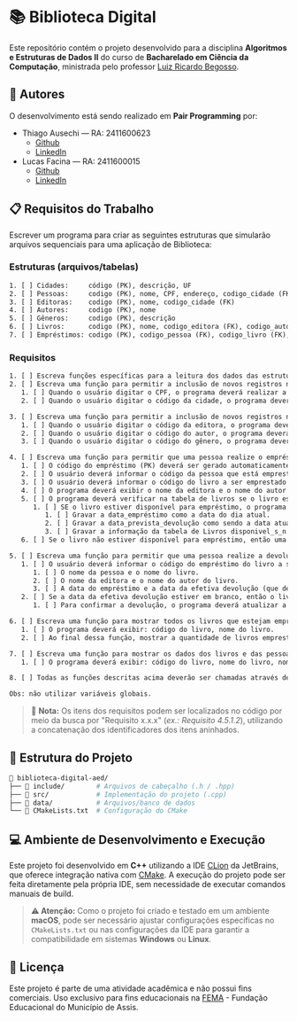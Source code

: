 # 📚 Biblioteca Digital

Este repositório contém o projeto desenvolvido para a disciplina **Algoritmos e Estruturas de Dados II** do curso de **Bacharelado em Ciência da Computação**, ministrada pelo professor [Luiz Ricardo Begosso](https://www.escavador.com/sobre/3201843/luiz-ricardo-begosso).

## 👥 Autores

O desenvolvimento está sendo realizado em **Pair Programming** por:

- Thiago Ausechi — RA: 2411600623
  - [Github](https://github.com/thiagoausechi)
  - [LinkedIn](https://www.linkedin.com/in/thiagoausechi/)
- Lucas Facina — RA: 2411600015
  - [Github](https://github.com/lucasfacina)
  - [LinkedIn](https://www.linkedin.com/in/lucasfacina/)

## 📋 Requisitos do Trabalho

Escrever um programa para criar as seguintes estruturas que simularão arquivos sequenciais para uma aplicação de Biblioteca:

### Estruturas (arquivos/tabelas)

```txt
1. [ ] Cidades:     código (PK), descrição, UF
2. [ ] Pessoas:     codigo (PK), nome, CPF, endereço, codigo_cidade (FK)
3. [ ] Editoras:    codigo (PK), nome, codigo_cidade (FK)
4. [ ] Autores:     codigo (PK), nome
5. [ ] Gêneros:     codigo (PK), descrição
6. [ ] Livros:      codigo (PK), nome, codigo_editora (FK), codigo_autor (FK), codigo_genero (FK), disponível_s_n
7. [ ] Empréstimos: codigo (PK), codigo_pessoa (FK), codigo_livro (FK), data_empréstimo, data_prevista_devolução, data_efetiva_devolução
```

### Requisitos

```txt
1. [ ] Escreva funções específicas para a leitura dos dados das estruturas.
2. [ ] Escreva uma função para permitir a inclusão de novos registros na tabela de pessoas.
   1. [ ] Quando o usuário digitar o CPF, o programa deverá realizar a validação do CPF.
   2. [ ] Quando o usuário digitar o código da cidade, o programa deverá buscar este código na tabela de cidades e exibir a descrição e UF da cidade.

3. [ ] Escreva uma função para permitir a inclusão de novos registros na tabela de livros.
   1. [ ] Quando o usuário digitar o código da editora, o programa deverá buscar este código na tabela de editoras e exibir o nome da editora.
   2. [ ] Quando o usuário digitar o código do autor, o programa deverá buscar este código na tabela de autores e exibir o nome do autor.
   3. [ ] Quando o usuário digitar o código do gênero, o programa deverá buscar este código na tabela de gêneros e exibir a descrição.

4. [ ] Escreva uma função para permitir que uma pessoa realize o empréstimo de um livro, cujas informações serão gravadas na tabela Empréstimos.
   1. [ ] O código do empréstimo (PK) deverá ser gerado automaticamente e sequencialmente a partir do último registro cadastrado.
   2. [ ] O usuário deverá informar o código da pessoa que está emprestando o livro e o programa deverá buscar este código na tabela de pessoas e exibi o nome da pessoa e o nome da sua cidade.
   3. [ ] O usuário deverá informar o código do livro a ser emprestado e o programa deverá buscar este código na tabela de livros e exibir o nome do livro.
   4. [ ] O programa deverá exibir o nome da editora e o nome do autor do livro.
   5. [ ] O programa deverá verificar na tabela de livros se o livro está disponível para empréstimo (disponivel_s_n = "S").
      1. [ ] SE o livro estiver disponível para empréstimo, o programa deverá:
         1. [ ] Gravar a data_empréstimo como a data do dia atual.
         2. [ ] Gravar a data_prevista_devolução como sendo a data atual mais sete dias.
         3. [ ] Gravar a informação da tabela de Livros disponivel_s_n = "N"
   6. [ ] Se o livro não estiver disponível para empréstimo, então uma mensagem deverá ser mostrado ao usuário e o empréstimo não será realizado.

5. [ ] Escreva uma função para permitir que uma pessoa realize a devolução de um livro.
   1. [ ] O usuário deverá informar o código do empréstimo do livro a ser devolvido e o programa deverá buscar este código na tabela de Empréstimos e exibir:
      1. [ ] O nome da pessoa e o nome do livro.
      2. [ ] O nome da editora e o nome do autor do livro.
      3. [ ] A data do empréstimo e a data da efetiva devolução (que deverá ser a data do dia atual).
   2. [ ] Se a data da efetiva devolução estiver em branco, então o livro ainda não foi devolvido e poderá ser devolvido neste momento.
      1. [ ] Para confirmar a devolução, o programa deverá atualizar a data da efetiva devolução com a data atual e atualizar o atributo da tabela de Livros disponivel_s_n = "S".

6. [ ] Escreva uma função para mostrar todos os livros que estejam emprestados, verificando a tabela de Livros: disponível_s_n = "N".
   1. [ ] O programa deverá exibir: código do livro, nome do livro.
   2. [ ] Ao final dessa função, mostrar a quantidade de livros emprestados e a quantidade de livros disponíveis para empréstimo.

7. [ ] Escreva uma função para mostrar os dados dos livros e das pessoas que estejam com a devolução em atraso (data_prevista_devolução < data atual).
   1. [ ] O programa deverá exibir: código do livro, nome do livro, nome da editora, nome do autor, data prevista da devolução, quantidade de dias em atraso.

8. [ ] Todas as funções descritas acima deverão ser chamadas através de um menu de opções que será chamado a partir da função main().

Obs: não utilizar variáveis globais.
```

> 📝 **Nota:** Os itens dos requisitos podem ser localizados no código por meio da busca por "Requisito x.x.x" (_ex.: Requisito 4.5.1.2_), utilizando a concatenação dos identificadores dos itens aninhados.

## 📁 Estrutura do Projeto

```bash
📁 biblioteca-digital-aed/
├── 📁 include/        # Arquivos de cabeçalho (.h / .hpp)
├── 📁 src/            # Implementação do projeto (.cpp)
├── 📁 data/           # Arquivos/banco de dados
└── 📄 CMakeLists.txt  # Configuração do CMake
```

## 💻 Ambiente de Desenvolvimento e Execução

Este projeto foi desenvolvido em **C++** utilizando a IDE [CLion](https://www.jetbrains.com/clion/) da JetBrains, que oferece integração nativa com [CMake](https://cmake.org/).
A execução do projeto pode ser feita diretamente pela própria IDE, sem necessidade de executar comandos manuais de build.

> **⚠️ Atenção:**
> Como o projeto foi criado e testado em um ambiente **macOS**, pode ser necessário ajustar configurações específicas no `CMakeLists.txt` ou nas configurações da IDE para garantir a compatibilidade em sistemas **Windows** ou **Linux**.

## 📄 Licença

Este projeto é parte de uma atividade acadêmica e não possui fins comerciais.
Uso exclusivo para fins educacionais na [FEMA](https://fema.edu.br/) - Fundação Educacional do Município de Assis.
